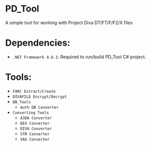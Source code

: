# PD_Tool
A simple tool for working with Project Diva DT/FT/F/F2/X files

# Dependencies:
+ `.NET Framework 4.6.1`: Required to run/build PD_Tool C# project.

# Tools:
- `FARC Extract/Create`
- `DIVAFILE Encrypt/Decrypt`
- `DB_Tools`
  - `Auth DB Converter`
- `Converting Tools`
  - `A3DA Converter`
  - `DEX Converter`
  - `DIVA Converter`
  - `STR Converter`
  - `VAG Converter`
  